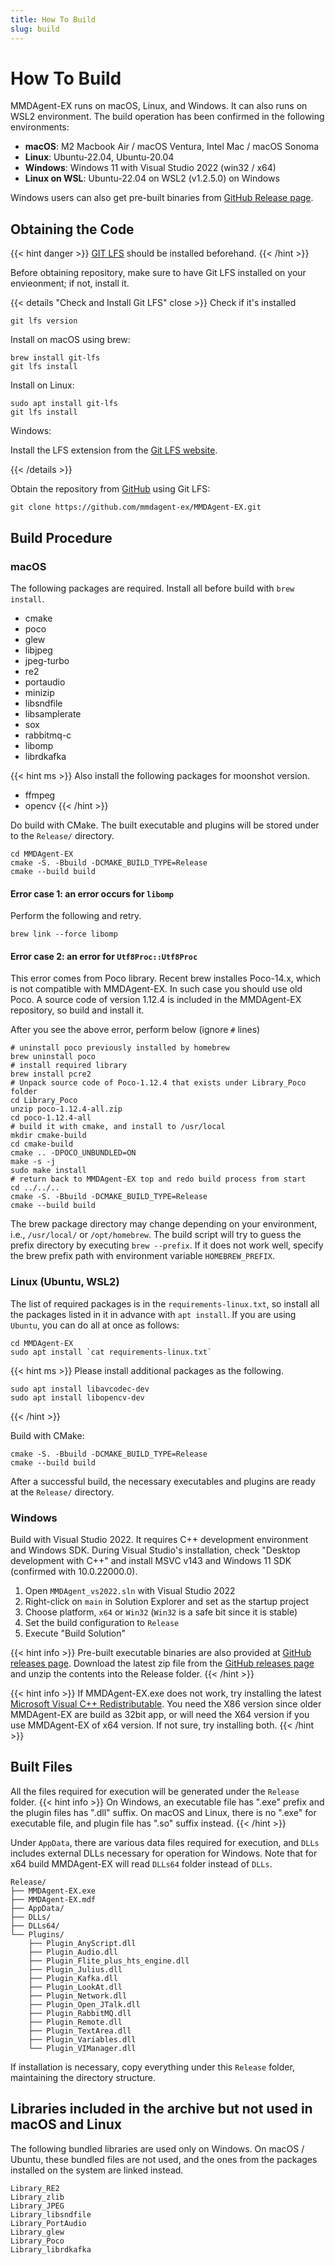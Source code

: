 ```yaml
---
title: How To Build
slug: build
---
```


# How To Build

MMDAgent-EX runs on macOS, Linux, and Windows. It can also runs on WSL2 environment.  The build operation has been confirmed in the following environments:

- **macOS**: M2 Macbook Air / macOS Ventura, Intel Mac / macOS Sonoma
- **Linux**: Ubuntu-22.04, Ubuntu-20.04
- **Windows**: Windows 11 with Visual Studio 2022 (win32 / x64)
- **Linux on WSL**: Ubuntu-22.04 on WSL2 (v1.2.5.0) on Windows

Windows users can also get pre-built binaries from [GitHub Release page](https://github.com/mmdagent-ex/MMDAgent-EX/releases).

## Obtaining the Code

{{< hint danger >}}
[GIT LFS](https://git-lfs.com/) should be installed beforehand.
{{< /hint >}}

Before obtaining repository, make sure to have Git LFS installed on your envieonment; if not, install it.

{{< details "Check and Install Git LFS" close >}}
Check if it's installed

```shell
git lfs version
```

Install on macOS using brew:

```shell
brew install git-lfs
git lfs install
```

Install on Linux:

```shell
sudo apt install git-lfs
git lfs install
```

Windows:

Install the LFS extension from the [Git LFS website](https://git-lfs.com/).

{{< /details >}}

Obtain the repository from [GitHub](https://github.com/mmdagent-ex/MMDAgent-EX) using Git LFS:

```shell
git clone https://github.com/mmdagent-ex/MMDAgent-EX.git
```

## Build Procedure

### macOS

The following packages are required. Install all before build with `brew install`.

- cmake
- poco
- glew
- libjpeg
- jpeg-turbo
- re2
- portaudio
- minizip
- libsndfile
- libsamplerate
- sox
- rabbitmq-c
- libomp
- librdkafka

{{< hint ms >}}
Also install the following packages for moonshot version.

- ffmpeg
- opencv
{{< /hint >}}

Do build with CMake. The built executable and plugins will be stored under to the `Release/` directory.

```shell
cd MMDAgent-EX
cmake -S. -Bbuild -DCMAKE_BUILD_TYPE=Release
cmake --build build
```

#### Error case 1: an error occurs for `libomp`

Perform the following and retry.

```shell
brew link --force libomp
```

#### Error case 2: an error for `Utf8Proc::Utf8Proc`

This error comes from Poco library.  Recent brew installes Poco-14.x, which is not compatible with MMDAgent-EX.  In such case you should use old Poco.  A source code of version 1.12.4 is included in the MMDAgent-EX repository, so build and install it.

After you see the above error, perform below (ignore `#` lines)

```shell
# uninstall poco previously installed by homebrew
brew uninstall poco
# install required library
brew install pcre2
# Unpack source code of Poco-1.12.4 that exists under Library_Poco folder
cd Library_Poco
unzip poco-1.12.4-all.zip
cd poco-1.12.4-all
# build it with cmake, and install to /usr/local
mkdir cmake-build
cd cmake-build
cmake .. -DPOCO_UNBUNDLED=ON
make -s -j
sudo make install
# return back to MMDAgent-EX top and redo build process from start
cd ../../..
cmake -S. -Bbuild -DCMAKE_BUILD_TYPE=Release
cmake --build build
```

The brew package directory may change depending on your environment, i.e., `/usr/local/` or `/opt/homebrew`.  The build script will try to guess the prefix directory by executing `brew --prefix`.  If it does not work well, specify the brew prefix path with environment variable `HOMEBREW_PREFIX`.

### Linux (Ubuntu, WSL2)

The list of required packages is in the `requirements-linux.txt`, so install all the packages listed in it in advance with `apt install`. If you are using `Ubuntu`, you can do all at once as follows:

```shell
cd MMDAgent-EX
sudo apt install `cat requirements-linux.txt`
```

{{< hint ms >}}
Please install additional packages as the following.

```shell
sudo apt install libavcodec-dev
sudo apt install libopencv-dev
```
{{< /hint >}}

Build with CMake:

```shell
cmake -S. -Bbuild -DCMAKE_BUILD_TYPE=Release
cmake --build build
```

After a successful build, the necessary executables and plugins are ready at the `Release/` directory.

### Windows

Build with Visual Studio 2022.  It requires C++ development environment and Windows SDK.  During Visual Studio's installation, check "Desktop development with C++" and install MSVC v143 and Windows 11 SDK (confirmed with 10.0.22000.0).

1. Open `MMDAgent_vs2022.sln` with Visual Studio 2022
2. Right-click on `main` in Solution Explorer and set as the startup project
3. Choose platform, `x64` or `Win32` (`Win32` is a safe bit since it is stable)
4. Set the build configuration to `Release`
5. Execute "Build Solution"

{{< hint info >}}
Pre-built executable binaries are also provided at  [GitHub releases page](https://github.com/mmdagent-ex/MMDAgent-EX/releases). Download the latest zip file from the [GitHub releases page](https://github.com/mmdagent-ex/MMDAgent-EX/releases) and unzip the contents into the Release folder.
{{< /hint >}}

{{< hint info >}}
If MMDAgent-EX.exe does not work, try installing the latest [Microsoft Visual C++ Redistributable](https://learn.microsoft.com/en-us/cpp/windows/latest-supported-vc-redist?view=msvc-170).  You need the X86 version since older MMDAgent-EX are build as 32bit app, or will need the X64 version if you use MMDAgent-EX of x64 version.  If not sure, try installing both.
{{< /hint >}}

## Built Files

All the files required for execution will be generated under the `Release` folder.
{{< hint info >}}
On Windows, an executable file has ".exe" prefix and the plugin files has ".dll" suffix.  On macOS and Linux, there is no ".exe" for executable file, and plugin file has ".so" suffix instead.
{{< /hint >}}

Under `AppData`, there are various data files required for execution, and `DLLs` includes external DLLs necessary for operation for Windows.  Note that for x64 build MMDAgent-EX will read `DLLs64` folder instead of `DLLs`.

    Release/
    ├── MMDAgent-EX.exe
    ├── MMDAgent-EX.mdf
    ├── AppData/
    ├── DLLs/
    ├── DLLs64/
    └── Plugins/
        ├── Plugin_AnyScript.dll
        ├── Plugin_Audio.dll
        ├── Plugin_Flite_plus_hts_engine.dll
        ├── Plugin_Julius.dll
        ├── Plugin_Kafka.dll
        ├── Plugin_LookAt.dll
        ├── Plugin_Network.dll
        ├── Plugin_Open_JTalk.dll
        ├── Plugin_RabbitMQ.dll
        ├── Plugin_Remote.dll
        ├── Plugin_TextArea.dll
        ├── Plugin_Variables.dll
        └── Plugin_VIManager.dll

If installation is necessary, copy everything under this `Release` folder, maintaining the directory structure.

## Libraries included in the archive but not used in macOS and Linux

The following bundled libraries are used only on Windows. On macOS / Ubuntu, these bundled files are not used, and the ones from the packages installed on the system are linked instead.

    Library_RE2
    Library_zlib
    Library_JPEG
    Library_libsndfile
    Library_PortAudio
    Library_glew
    Library_Poco
    Library_librdkafka
